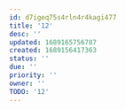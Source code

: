 ```yaml
---
id: d7igeq75s4rln4r4kagi477
title: '12'
desc: ''
updated: 1689165756787
created: 1689156417363
status: ''
due: ''
priority: ''
owner: ''
TODO: '12'
---
```


